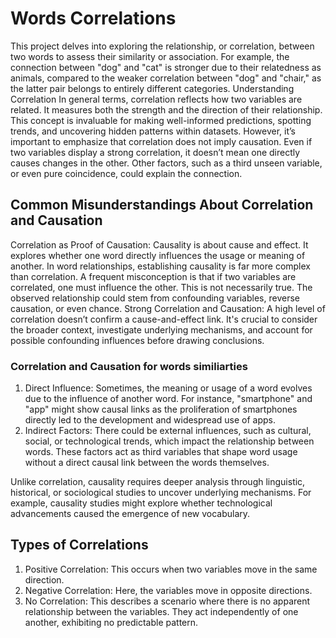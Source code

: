 # Words Correlations
This project delves into exploring the relationship, or correlation, between two words to assess their similarity or association. For example, the connection between "dog" and "cat" is stronger due to their relatedness as animals, compared to the weaker correlation between "dog" and "chair," as the latter pair belongs to entirely different categories.
Understanding Correlation In general terms, correlation reflects how two variables are related. It measures both the strength and the direction of their relationship. This concept is invaluable for making well-informed predictions, spotting trends, and uncovering hidden patterns within datasets. However, it’s important to emphasize that correlation does not imply causation. Even if two variables display a strong correlation, it doesn’t mean one directly causes changes in the other. Other factors, such as a third unseen variable, or even pure coincidence, could explain the connection.

## Common Misunderstandings About Correlation and Causation

  Correlation as Proof of Causation: Causality is about cause and effect.  It explores whether one word directly influences the usage or meaning of another. In word relationships, establishing causality is far more complex than correlation. A frequent misconception is that if two variables are correlated, one must influence the other. This is not necessarily true. The observed relationship could stem from confounding variables, reverse causation, or even chance. Strong Correlation and Causation: A high level of correlation doesn’t confirm a cause-and-effect link. It's crucial to consider the broader context, investigate underlying mechanisms, and account for possible confounding influences before drawing conclusions.

### Correlation and Causation for words similiarties
1. Direct Influence: Sometimes, the meaning or usage of a word evolves due to the influence of another word. For instance, "smartphone" and "app" might show causal links as the proliferation of smartphones directly led to the development and widespread use of apps.
2. Indirect Factors: There could be external influences, such as cultural, social, or technological trends, which impact the relationship between words. These factors act as third variables that shape word usage without a direct causal link between the words themselves.

Unlike correlation, causality requires deeper analysis through linguistic, historical, or sociological studies to uncover underlying mechanisms. For example, causality studies might explore whether technological advancements caused the emergence of new vocabulary.

## Types of Correlations

  1. Positive Correlation: This occurs when two variables move in the same direction. 
  2. Negative Correlation: Here, the variables move in opposite directions. 
  3. No Correlation: This describes a scenario where there is no apparent relationship between the variables. They act independently of one another, exhibiting no predictable pattern.
